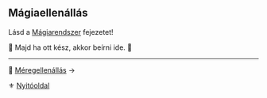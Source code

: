 ## Mágiaellenállás

Lásd a [Mágiarendszer](090_magiarendszer.md) fejezetet!

🚧 Majd ha ott kész, akkor beírni ide. 🚧

---

🔗 [Méregellenállás](017_04_meregellenallas.md) →

⚜️ [Nyitóoldal](start.md)

